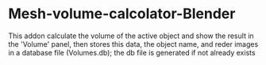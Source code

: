 # Mesh-volume-calcolator-Blender

This addon calculate the volume of the active object and show the result in the 'Volume' panel, then stores this data, the object name, and reder images in a database file (Volumes.db); the db file is generated if not already exists
